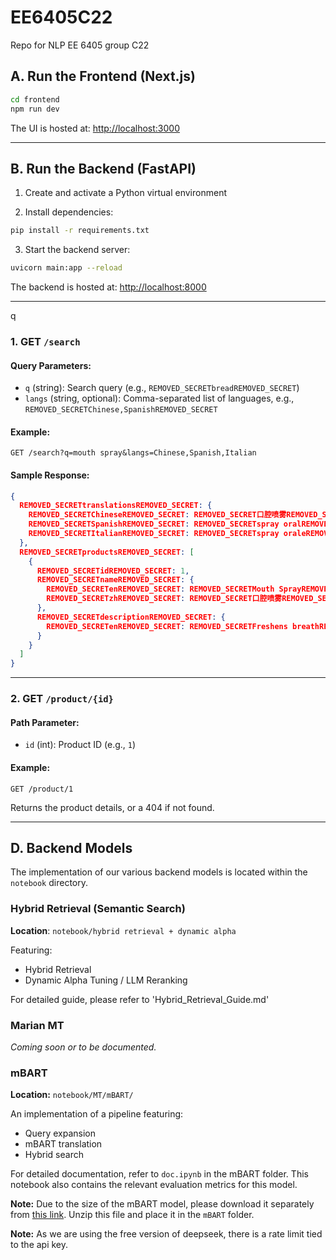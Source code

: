 # EE6405C22

Repo for NLP EE 6405 group C22

## A. Run the Frontend (Next.js)

```bash
cd frontend
npm run dev
```

The UI is hosted at: [http://localhost:3000](http://localhost:3000)

---

## B. Run the Backend (FastAPI)

1. Create and activate a Python virtual environment

2. Install dependencies:

```bash
pip install -r requirements.txt
```

3. Start the backend server:

```bash
uvicorn main:app --reload
```

The backend is hosted at: [http://localhost:8000](http://localhost:8000)

---

q

### 1. GET `/search`

#### Query Parameters:
- `q` (string): Search query (e.g., `REMOVED_SECRETbreadREMOVED_SECRET`)
- `langs` (string, optional): Comma-separated list of languages, e.g., `REMOVED_SECRETChinese,SpanishREMOVED_SECRET`

#### Example:

```http
GET /search?q=mouth spray&langs=Chinese,Spanish,Italian
```

#### Sample Response:

```json
{
  REMOVED_SECRETtranslationsREMOVED_SECRET: {
    REMOVED_SECRETChineseREMOVED_SECRET: REMOVED_SECRET口腔喷雾REMOVED_SECRET,
    REMOVED_SECRETSpanishREMOVED_SECRET: REMOVED_SECRETspray oralREMOVED_SECRET,
    REMOVED_SECRETItalianREMOVED_SECRET: REMOVED_SECRETspray oraleREMOVED_SECRET
  },
  REMOVED_SECRETproductsREMOVED_SECRET: [
    {
      REMOVED_SECRETidREMOVED_SECRET: 1,
      REMOVED_SECRETnameREMOVED_SECRET: {
        REMOVED_SECRETenREMOVED_SECRET: REMOVED_SECRETMouth SprayREMOVED_SECRET,
        REMOVED_SECRETzhREMOVED_SECRET: REMOVED_SECRET口腔喷雾REMOVED_SECRET
      },
      REMOVED_SECRETdescriptionREMOVED_SECRET: {
        REMOVED_SECRETenREMOVED_SECRET: REMOVED_SECRETFreshens breathREMOVED_SECRET
      }
    }
  ]
}
```

---

### 2. GET `/product/{id}`

#### Path Parameter:
- `id` (int): Product ID (e.g., `1`)

#### Example:

```http
GET /product/1
```

Returns the product details, or a 404 if not found.

---

## D. Backend Models

The implementation of our various backend models is located within the `notebook` directory.

### Hybrid Retrieval (Semantic Search)

**Location**: `notebook/hybrid retrieval + dynamic alpha`

Featuring:
- Hybrid Retrieval
- Dynamic Alpha Tuning / LLM Reranking

For detailed guide, please refer to 'Hybrid_Retrieval_Guide.md'

### Marian MT

*Coming soon or to be documented.*

### mBART

**Location:** `notebook/MT/mBART/`

An implementation of a pipeline featuring:

- Query expansion  
- mBART translation  
- Hybrid search  

For detailed documentation, refer to `doc.ipynb` in the mBART folder. This notebook also contains the relevant evaluation metrics for this model.

**Note:** Due to the size of the mBART model, please download it separately from [this link](https://drive.google.com/file/d/1mtvr1KcmOcw_8Pua-5OOqtou11ZypMu6/view?usp=sharing). Unzip this file and place it in the `mBART` folder.

**Note:** As we are using the free version of deepseek, there is a rate limit tied to the api key. 
